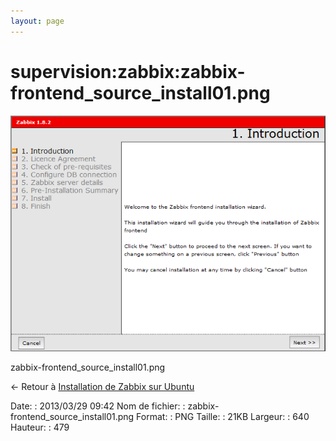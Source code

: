 ```yaml
---
layout: page
---
```


supervision:zabbix:zabbix-frontend\_source\_install01.png
=========================================================

[![zabbix-frontend\_source\_install01.png](../../../assets/media/supervision/zabbix/zabbix-frontend_source_install01.png@cache=&w=640&h=479 "zabbix-frontend_source_install01.png")](../../../assets/media/supervision/zabbix/zabbix-frontend_source_install01.png@cache= "Afficher le fichier original")

zabbix-frontend\_source\_install01.png

← Retour à [Installation de Zabbix sur
Ubuntu](../../../zabbix/zabbix-ubuntu-install.html "zabbix:zabbix-ubuntu-install")

Date:
:   2013/03/29 09:42
Nom de fichier:
:   zabbix-frontend\_source\_install01.png
Format:
:   PNG
Taille:
:   21KB
Largeur:
:   640
Hauteur:
:   479

